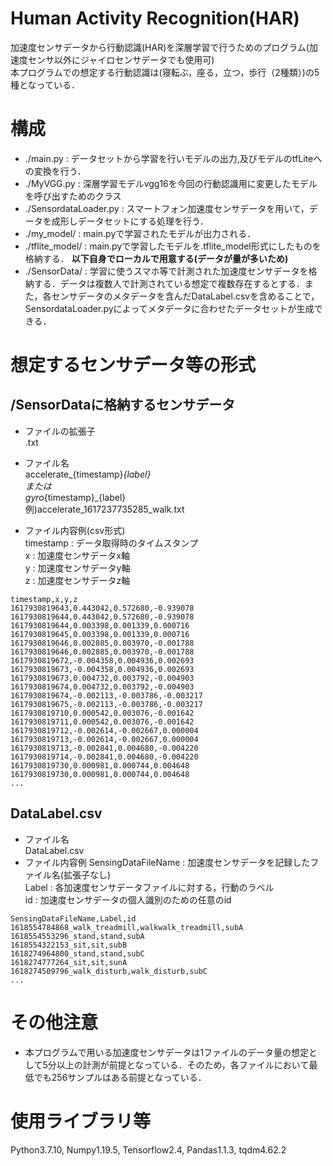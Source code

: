 # Human Activity Recognition(HAR)
加速度センサデータから行動認識(HAR)を深層学習で行うためのプログラム(加速度センサ以外にジャイロセンサデータでも使用可)  
本プログラムでの想定する行動認識は(寝転ぶ，座る，立つ，歩行（2種類）)の5種となっている．

# 構成
- ./main.py : データセットから学習を行いモデルの出力,及びモデルのtfLiteへの変換を行う．  
- ./MyVGG.py : 深層学習モデルvgg16を今回の行動認識用に変更したモデルを呼び出すためのクラス
- ./SensordataLoader.py : スマートフォン加速度センサデータを用いて，データを成形しデータセットにする処理を行う．
- ./my_model/ : main.pyで学習されたモデルが出力される．
- ./tflite_model/ : main.pyで学習したモデルを.tflite_model形式にしたものを格納する．
**以下自身でローカルで用意する(データが量が多いため)**
- ./SensorData/ : 学習に使うスマホ等で計測された加速度センサデータを格納する．データは複数人で計測されている想定で複数存在するとする．また，各センサデータのメタデータを含んだDataLabel.csvを含めることで，SensordataLoader.pyによってメタデータに合わせたデータセットが生成できる．

# 想定するセンサデータ等の形式
## /SensorDataに格納するセンサデータ 
- ファイルの拡張子  
.txt 
- ファイル名  
accelerate_{timestamp}_{label}  
または  
gyro_{timestamp}_{label}  
例)accelerate_1617237735285_walk.txt

- ファイル内容例(csv形式)  
timestamp : データ取得時のタイムスタンプ  
x : 加速度センサデータx軸  
y : 加速度センサデータy軸  
z : 加速度センサデータz軸  

```
timestamp,x,y,z
1617930819643,0.443042,0.572680,-0.939078
1617930819644,0.443042,0.572680,-0.939078
1617930819644,0.003398,0.001339,0.000716
1617930819645,0.003398,0.001339,0.000716
1617930819646,0.002885,0.003970,-0.001788
1617930819646,0.002885,0.003970,-0.001788
1617930819672,-0.004358,0.004936,0.002693
1617930819673,-0.004358,0.004936,0.002693
1617930819673,0.004732,0.003792,-0.004903
1617930819674,0.004732,0.003792,-0.004903
1617930819674,-0.002113,-0.003786,-0.003217
1617930819675,-0.002113,-0.003786,-0.003217
1617930819710,0.000542,0.003076,-0.001642
1617930819711,0.000542,0.003076,-0.001642
1617930819712,-0.002614,-0.002667,0.000004
1617930819713,-0.002614,-0.002667,0.000004
1617930819713,-0.002841,0.004680,-0.004220
1617930819714,-0.002841,0.004680,-0.004220
1617930819730,0.000981,0.000744,0.004648
1617930819730,0.000981,0.000744,0.004648
...
```

## DataLabel.csv
- ファイル名  
DataLabel.csv
- ファイル内容例
SensingDataFileName : 加速度センサデータを記録したファイル名(拡張子なし)  
Label : 各加速度センサデータファイルに対する，行動のラベル  
id : 加速度センサデータの個人識別のための任意のid
```
SensingDataFileName,Label,id
1618554784868_walk_treadmill,walkwalk_treadmill,subA
1618554553296_stand,stand,subA
1618554322153_sit,sit,subB
1618274964800_stand,stand,subC
1618274777264_sit,sit,sunA
1618274509796_walk_disturb,walk_disturb,subC
...
```

# その他注意
- 本プログラムで用いる加速度センサデータは1ファイルのデータ量の想定として5分以上の計測が前提となっている．そのため，各ファイルにおいて最低でも256サンプルはある前提となっている．

# 使用ライブラリ等
Python3.7.10, Numpy1.19.5, Tensorflow2.4, Pandas1.1.3, tqdm4.62.2




